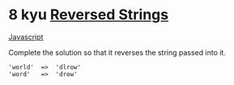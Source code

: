 # 8 kyu [Reversed Strings](https://www.codewars.com/kata/5168bb5dfe9a00b126000018)

<!-- START LANGUAGE_LINKS -->

[Javascript](./javascript.js)

<!-- END LANGUAGE_LINKS -->

Complete the solution so that it reverses the string passed into it. 

```
'world'  =>  'dlrow'
'word'   =>  'drow'
```